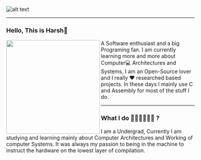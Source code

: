 ![alt text](https://i.ibb.co/Czf4Fhj/Pics-Art-05-03-07-30-56.png) 

  ---

### Hello, This is Harsh👋

<p>
<img width="250" align="left" src="https://i.ibb.co/TtQVvKT/Avatar.png">
</p>

<p>
A Software enthusiast and a big Programing fan. I am currently learning more and more about Computer💻 Architectures and Systems, I am an Open-Source lover and I really ❤ researched based projects.
In these days I mainly use C and Assembly for most of the stuff I do.
</p>

  ---

### What I do 👨‍💻👨‍💻👨‍💻 ?

<p>I am a Undergrad, Currently I am studying and learning mainly about Computer Architectures and Working of computer Systems. 
It was always my passion to being in the machine to instruct the hardware on the lowest layer of compilation. 
</p>
